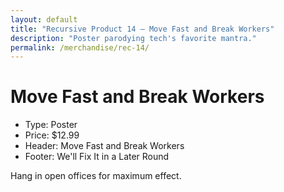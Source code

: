 ```yaml
---
layout: default
title: "Recursive Product 14 — Move Fast and Break Workers"
description: "Poster parodying tech's favorite mantra."
permalink: /merchandise/rec-14/
---
```


# Move Fast and Break Workers

- Type: Poster
- Price: $12.99
- Header: Move Fast and Break Workers
- Footer: We'll Fix It in a Later Round

Hang in open offices for maximum effect.
